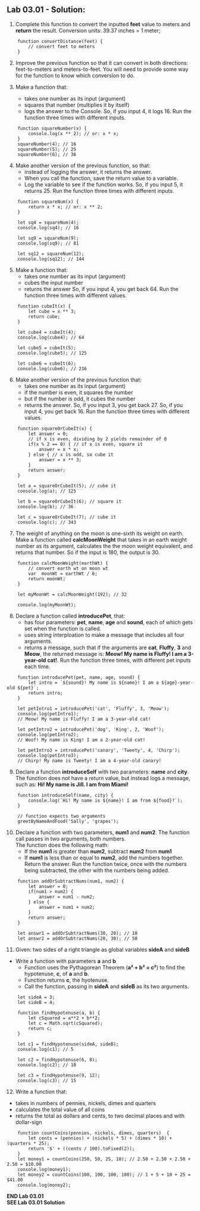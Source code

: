 ## Lab 03.01 - Solution:

1.  Complete this function to convert the inputted **feet** value to meters
    and **return** the result. Conversion units: 39.37 inches = 1 meter;

```
    function convertDistance(feet) {
        // convert feet to meters
    }
```

2. Improve the previous function so that it can convert in both directions: feet-to-meters and meters-to-feet. You will need to provide some way for the function to know which conversion to do.

3. Make a function that:
   - takes one number as its input (argument)
   - squares that number (multiplies it by itself)
   - logs the answer to the Console.
     So, if you input 4, it logs 16.
     Run the function three times with different inputs.

```
    function squareNumber(x) {
        console.log(x ** 2); // or: x * x;
    }
    squareNumber(4); // 16
    squareNumber(5); // 25
    squareNumber(6); // 36
```

4. Make another version of the previous function, so that:
   - instead of logging the answer, it returns the answer.
   - When you call the function, save the return value to a variable.
   - Log the variable to see if the function works.
     So, if you input 5, it returns 25.
     Run the function three times with different inputs.

```
    function squareNum(x) {
        return x * x; // or: x ** 2;
    }

    let sq4 = squareNum(4);
    console.log(sq4); // 16

    let sq9 = squareNum(9);
    console.log(sq9); // 81

    let sq12 = squareNum(12);
    console.log(sq12); // 144
```

5.  Make a function that:
    - takes one number as its input (argument)
    - cubes the input number
    - returns the answer
      So, if you input 4, you get back 64.
      Run the function three times with different values.

```
    function cubeIt(x) {
        let cube = x ** 3;
        return cube;
    }

    let cube4 = cubeIt(4);
    console.log(cube4); // 64

    let cube5 = cubeIt(5);
    console.log(cube5); // 125

    let cube6 = cubeIt(6);
    console.log(cube6); // 216
```

6. Make another version of the previous function that:
   - takes one number as its input (argument)
   - if the number is even, it squares the number
   - but if the number is odd, it cubes the number
   - returns the answer.
     So, if you input 3, you get back 27.
     So, if you input 4, you get back 16.
     Run the function three times with different values.

```
    function squareOrCubeIt(x) {
        let answer = 0;
        // if x is even, dividing by 2 yields remainder of 0
        if(x % 2 == 0) { // if x is even, square it
            answer = x * x;
        } else { // x is odd, so cube it
            answer = x ** 3;
        }
        return answer;
    }

    let a = squareOrCubeIt(5); // cube it
    console.log(a); // 125

    let b = squareOrCubeIt(6); // square it
    console.log(b); // 36

    let c = squareOrCubeIt(7); // cube it
    console.log(c); // 343
```

7.  The weight of anything on the moon is one-sixth its weight on earth. Make a function called **calcMoonWeight** that takes in an earth weight number as its argument, calculates the the moon weight equivalent, and returns that number. So if the input is 180, the output is 30.

```
    function calcMoonWeight(earthWt) {
        // convert earth wt on moon wt
        var  moonWt = earthWt / 6;
        return moonWt;
    }

    let myMoonWt = calcMoonWeight(192); // 32

    console.log(myMoonWt);
```

8. Declare a function called **introducePet**, that:
   - has four parameters: **pet**, **name**, **age** and **sound**,
     each of which gets set when the function is called.
   - uses string interploation to make a message that includes all four arguments.
   - returns a message, such that if the arguments are **cat**, **Fluffy**, **3** and **Meow**, the returned message is: **Meow! My name is Fluffy! I am a 3-year-old cat!**.
     Run the function three times, with different pet inputs each time.

```
    function introducePet(pet, name, age, sound) {
        let intro = `${sound}! My name is ${name}! I am a ${age}-year-old ${pet}`;
        return intro;
    }

    let petIntro1 = introducePet('cat', 'Fluffy', 3, 'Meow');
    console.log(petIntro1);
    // Meow! My name is Fluffy! I am a 3-year-old cat!

    let petIntro2 = introducePet('dog', 'King', 2, 'Woof');
    console.log(petIntro2);
    // Woof! My name is King! I am a 2-year-old cat!

    let petIntro3 = introducePet('canary', 'Tweety', 4, 'Chirp');
    console.log(petIntro3);
    // Chirp! My name is Tweety! I am a 4-year-old canary!
```

9. Declare a function **introduceSelf** with two parameters: **name** and **city**. The function does not have a return value, but instead logs a message, such as: **Hi! My name is Jill. I am from Miami!**

```
    function introduceSelf(name, city) {
        console.log(`Hi! My name is ${name}! I am from ${food}?`);
    }

    // function expects two arguments
    greetByNameAndFood('Sally', 'grapes');
```

10. Declare a function with two parameters, **num1** and **num2**.
    The function call passes in two arguments, both numbers.  
    The function does the following math:
    - If the **num1** is greater than **num2**, subtract **num2** from **num1**
    - If **num1** is less than or equal to **num2**, add the numbers together.  
      Return the answer.
      Run the function twice, once with the numbers being subtracted, the other with the numbers being added.

```
    function addOrSubtractNums(num1, num2) {
        let answer = 0;
        if(num1 > num2) {
            answer = num1 - num2;
        } else {
            answer = num1 + num2;
        }
        return answer;
    }

    let answr1 = addOrSubtractNums(30, 20); // 10
    let answr2 = addOrSubtractNums(20, 30); // 50
```

11. Given: two sides of a right triangle as global variables **sideA** and **sideB**

- Write a function with parameters **a** and **b**
  - Function uses the Pythagorean Theorem (**a² + b² = c²**) to find the hypotenuse, **c**, of **a** and **b**.
  - Function returns **c**, the hyotenuse.
  - Call the function, passing in **sideA** and **sideB** as its two arguments.

```
    let sideA = 3;
    let sideB = 4;

    function findHypotenuse(a, b) {
        let cSquared = a**2 + b**2;
        let c = Math.sqrt(cSquared);
        return c;
    }

    let c1 = findHypotenuse(sideA, sideB);
    console.log(c1); // 5

    let c2 = findHypotenuse(6, 8);
    console.log(c2); // 10

    let c3 = findHypotenuse(9, 12);
    console.log(c3); // 15
```

12. Write a function that:

- takes in numbers of pennies, nickels, dimes and quarters
- calculates the total value of all coins
- returns the total as dollars and cents, to two decimal places and with dollar-sign

```
    function countCoins(pennies, nickels, dimes, quarters)  {
        let cents = (pennies) + (nickels * 5) + (dimes * 10) + (quarters * 25);
        return '$' + ((cents / 100).toFixed(2));
    }
    let money1 = countCoins(250, 50, 25, 10); // 2.50 + 2.50 + 2.50 + 2.50 = $10.00
    console.log(money1);
    let money2 = countCoins(100, 100, 100, 100); // 1 + 5 + 10 + 25 = $41.00
    console.log(money2);
```

**END Lab 03.01**  
**SEE Lab 03.01 Solution**
